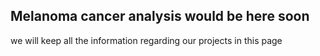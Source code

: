
## Melanoma cancer analysis would be here soon  
we will keep all the information regarding our projects in this page
